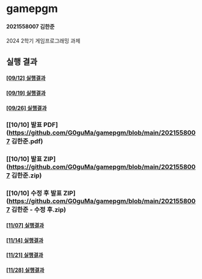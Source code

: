 # gamepgm
#### 2021558007 김한준
2024 2학기 게임프로그래밍 과제



## 실행 결과
#### [[09/12] 실행결과](https://github.com/G0guMa/gamepgm/blob/main/0912/readme.md)
#### [[09/19] 실행결과](https://github.com/G0guMa/gamepgm/blob/main/0919/readme.md)
#### [[09/26] 실행결과](https://github.com/G0guMa/gamepgm/blob/main/0926/readme.md)
### [[10/10] 발표 PDF](https://github.com/G0guMa/gamepgm/blob/main/2021558007 김한준.pdf)
### [[10/10] 발표 ZIP](https://github.com/G0guMa/gamepgm/blob/main/2021558007 김한준.zip)
### [[10/10] 수정 후 발표 ZIP](https://github.com/G0guMa/gamepgm/blob/main/2021558007 김한준 - 수정 후.zip)
#### [[11/07] 실행결과](https://github.com/G0guMa/gamepgm/blob/main/1107/readme.md)
#### [[11/14] 실행결과](https://github.com/G0guMa/gamepgm/blob/main/1114/readme.md)
#### [[11/21] 실행결과](https://github.com/G0guMa/gamepgm/blob/main/1121/readme.md)
#### [[11/28] 실행결과](https://github.com/G0guMa/gamepgm/blob/main/1128/readme.md)
